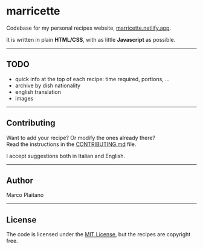 # marricette

Codebase for my personal recipes website, [marricette.netlify.app](https://marricette.netlify.app).

It is written in plain **HTML/CSS**, with as little **Javascript** as possible.

- - - - - - - - - - - - - - - - - - - - - - - - - - - - - - - - - - - - - - - - - - - - - - - - - - - - - - -

## TODO

+ quick info at the top of each recipe: time required, portions, ...
+ archive by dish nationality
+ english translation
+ images

- - - - - - - - - - - - - - - - - - - - - - - - - - - - - - - - - - - - - - - - - - - - - - - - - - - - - - -

## Contributing

Want to add your recipe? Or modify the ones already there?  
Read the instructions in the [CONTRIBUTING.md](CONTRIBUTING.md) file.

I accept suggestions both in Italian and English.

- - - - - - - - - - - - - - - - - - - - - - - - - - - - - - - - - - - - - - - - - - - - - - - - - - - - - - -

## Author

Marco Plaitano

- - - - - - - - - - - - - - - - - - - - - - - - - - - - - - - - - - - - - - - - - - - - - - - - - - - - - - -

## License

The code is licensed under the [MIT License](LICENSE), but the recipes are copyright free.
